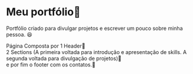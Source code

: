          
<h1> Meu portfólio📖 </h1>

<p> Portfólio criado para divulgar projetos e escrever um pouco sobre minha pessoa. 😆</p>

<p align="left">
     Página Composta por 1 Header📝
         <br>
     2 Sections (A primeira voltada para introdução e apresentação de skills. A segunda voltada para divulgação de projetos)🔖
         <br>
     e por fim o footer com os contatos.👣
</p>




